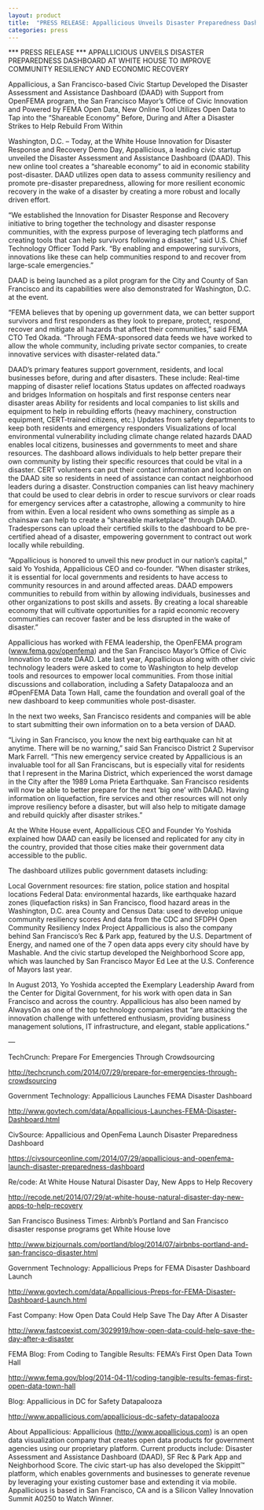 ```yaml
---
layout: product
title:  "PRESS RELEASE: Appallicious Unveils Disaster Preparedness Dashboard at White House"
categories: press
---
```

*** PRESS RELEASE ***
APPALLICIOUS UNVEILS DISASTER PREPAREDNESS DASHBOARD AT WHITE HOUSE TO IMPROVE COMMUNITY RESILIENCY AND ECONOMIC RECOVERY

Appallicious, a San Francisco-based Civic Startup Developed the Disaster Assessment and Assistance Dashboard (DAAD) with Support from OpenFEMA program, the San Francisco Mayor’s Office of Civic Innovation and Powered by FEMA Open Data, New Online Tool Utilizes Open Data to Tap into the “Shareable Economy” Before, During and After a Disaster Strikes to Help Rebuild From Within

Washington, D.C. – Today, at the White House Innovation for Disaster Response and Recovery Demo Day, Appallicious, a leading civic startup unveiled the Disaster Assessment and Assistance Dashboard (DAAD). This new online tool creates a “shareable economy” to aid in economic stability post-disaster. DAAD utilizes open data to assess community resiliency and promote pre-disaster preparedness, allowing for more resilient economic recovery in the wake of a disaster by creating a more robust and locally driven effort.

“We established the Innovation for Disaster Response and Recovery initiative to bring together the technology and disaster response communities, with the express purpose of leveraging tech platforms and creating tools that can help survivors following a disaster,” said U.S. Chief Technology Officer Todd Park. “By enabling and empowering survivors, innovations like these can help communities respond to and recover from large-scale emergencies.”

DAAD is being launched as a pilot program for the City and County of San Francisco and its capabilities were also demonstrated for Washington, D.C. at the event.

“FEMA believes that by opening up government data, we can better support survivors and first responders as they look to prepare, protect, respond, recover and mitigate all hazards that affect their communities,” said FEMA CTO Ted Okada. “Through FEMA-sponsored data feeds we have worked to allow the whole community, including private sector companies, to create innovative services with disaster-related data.”

DAAD’s primary features support government, residents, and local businesses before, during and after disasters. These include:
Real-time mapping of disaster relief locations
Status updates on affected roadways and bridges
Information on hospitals and first response centers near disaster areas
Ability for residents and local companies to list skills and equipment to help in rebuilding efforts (heavy machinery, construction equipment, CERT-trained citizens, etc.)
Updates from safety departments to keep both residents and emergency responders
Visualizations of local environmental vulnerability including climate change related hazards
DAAD enables local citizens, businesses and governments to meet and share resources. The dashboard allows individuals to help better prepare their own community by listing their specific resources that could be vital in a disaster. CERT volunteers can put their contact information and location on the DAAD site so residents in need of assistance can contact neighborhood leaders during a disaster. Construction companies can list heavy machinery that could be used to clear debris in order to rescue survivors or clear roads for emergency services after a catastrophe, allowing a community to hire from within. Even a local resident who owns something as simple as a chainsaw can help to create a “shareable marketplace” through DAAD. Tradespersons can upload their certified skills to the dashboard to be pre-certified ahead of a disaster, empowering government to contract out work locally while rebuilding.

“Appallicious is honored to unveil this new product in our nation’s capital,” said Yo Yoshida, Appallicious CEO and co-founder. “When disaster strikes, it is essential for local governments and residents to have access to community resources in and around affected areas. DAAD empowers communities to rebuild from within by allowing individuals, businesses and other organizations to post skills and assets. By creating a local shareable economy that will cultivate opportunities for a rapid economic recovery communities can recover faster and be less disrupted in the wake of disaster.”

Appallicious has worked with FEMA leadership, the OpenFEMA program (www.fema.gov/openfema) and the San Francisco Mayor’s Office of Civic Innovation to create DAAD. Late last year, Appallicious along with other civic technology leaders were asked to come to Washington to help develop tools and resources to empower local communities. From those initial discussions and collaboration, including a Safety Datapalooza and an #OpenFEMA Data Town Hall, came the foundation and overall goal of the new dashboard to keep communities whole post-disaster.

In the next two weeks, San Francisco residents and companies will be able to start submitting their own information on to a beta version of DAAD.

“Living in San Francisco, you know the next big earthquake can hit at anytime. There will be no warning,” said San Francisco District 2 Supervisor Mark Farrell. “This new emergency service created by Appallicious is an invaluable tool for all San Franciscans, but is especially vital for residents that I represent in the Marina District, which experienced the worst damage in the City after the 1989 Loma Prieta Earthquake. San Francisco residents will now be able to better prepare for the next ‘big one’ with DAAD. Having information on liquefaction, fire services and other resources will not only improve resiliency before a disaster, but will also help to mitigate damage and rebuild quickly after disaster strikes.”

At the White House event, Appallicious CEO and Founder Yo Yoshida explained how DAAD can easily be licensed and replicated for any city in the country, provided that those cities make their government data accessible to the public.

The dashboard utilizes public government datasets including:

Local Government resources: fire station, police station and hospital locations
Federal Data: environmental hazards, like earthquake hazard zones (liquefaction risks) in San Francisco, flood hazard areas in the Washington, D.C. area
County and Census Data: used to develop unique community resiliency scores
And data from the CDC and SFDPH Open Community Resiliency Index Project
Appallicious is also the company behind San Francisco’s Rec & Park app, featured by the U.S. Department of Energy, and named one of the 7 open data apps every city should have by Mashable. And the civic startup developed the Neighborhood Score app, which was launched by San Francisco Mayor Ed Lee at the U.S. Conference of Mayors last year.

In August 2013, Yo Yoshida accepted the Exemplary Leadership Award from the Center for Digital Government, for his work with open data in San Francisco and across the country. Appallicious has also been named by AlwaysOn as one of the top technology companies that “are attacking the innovation challenge with unfettered enthusiasm, providing business management solutions, IT infrastructure, and elegant, stable applications.”

—

TechCrunch: Prepare For Emergencies Through Crowdsourcing

http://techcrunch.com/2014/07/29/prepare-for-emergencies-through-crowdsourcing

Government Technology: Appallicious Launches FEMA Disaster Dashboard

http://www.govtech.com/data/Appallicious-Launches-FEMA-Disaster-Dashboard.html

CivSource: Appallicious and OpenFema Launch Disaster Preparedness Dashboard

https://civsourceonline.com/2014/07/29/appallicious-and-openfema-launch-disaster-preparedness-dashboard

Re/code: At White House Natural Disaster Day, New Apps to Help Recovery

http://recode.net/2014/07/29/at-white-house-natural-disaster-day-new-apps-to-help-recovery

San Francisco Business Times: Airbnb’s Portland and San Francisco disaster response programs get White House love

http://www.bizjournals.com/portland/blog/2014/07/airbnbs-portland-and-san-francisco-disaster.html

Government Technology: Appallicious Preps for FEMA Disaster Dashboard Launch

http://www.govtech.com/data/Appallicious-Preps-for-FEMA-Disaster-Dashboard-Launch.html

Fast Company: How Open Data Could Help Save The Day After A Disaster

http://www.fastcoexist.com/3029919/how-open-data-could-help-save-the-day-after-a-disaster

FEMA Blog: From Coding to Tangible Results: FEMA’s First Open Data Town Hall

http://www.fema.gov/blog/2014-04-11/coding-tangible-results-femas-first-open-data-town-hall

Blog: Appallicious in DC for Safety Datapalooza

http://www.appallicious.com/appallicious-dc-safety-datapalooza

About Appallicious: Appallicious (http://www.appallicious.com) is an open data visualization company that creates open data products for government agencies using our proprietary platform. Current products include: Disaster Assessment and Assistance Dashboard (DAAD), SF Rec & Park App and Neighborhood Score. The civic start-up has also developed the Skippitt™ platform, which enables governments and businesses to generate revenue by leveraging your existing customer base and extending it via mobile. Appallicious is based in San Francisco, CA and is a Silicon Valley Innovation Summit A0250 to Watch Winner.